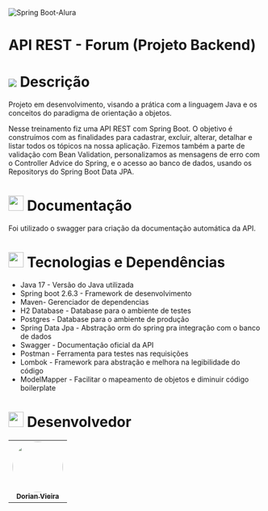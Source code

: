 
![Spring Boot-Alura](https://user-images.githubusercontent.com/59287246/153546559-0678f889-47ce-4c5f-aca7-d611d834c583.png)

# API REST - Forum (Projeto Backend)
<h1 id="objetivo">
	<img src="https://img.icons8.com/external-tal-revivo-color-tal-revivo/24/000000/external-readme-is-a-easy-to-build-a-developer-hub-that-adapts-to-the-user-logo-color-tal-revivo.png"/>
  Descrição
</h1>
Projeto em desenvolvimento, visando a prática com a linguagem Java e os conceitos do paradigma de orientação a objetos.

Nesse treinamento fiz uma API REST com Spring Boot. O objetivo é construímos com as finalidades para cadastrar, excluir, alterar, detalhar e listar todos os tópicos na nossa aplicação. Fizemos também a parte de validação com Bean Validation, personalizamos as mensagens de erro com o Controller Advice do Spring, 
e o acesso ao banco de dados, usando os Repositorys do Spring Boot Data JPA.


<h1 id="documentacao">
<img height="30" src="https://img.icons8.com/color/48/000000/documents.png"/>
  Documentação
</h1>

<p text-align="justify">Foi utilizado o swagger para criação da documentação automática da API. 


<h1 id="tecnologias-dependencias">
<img height="30" src="https://img.icons8.com/fluency/50/000000/administrative-tools.png"/>
	Tecnologias e Dependências
</h1>

<a name = "tech_stack"></a>

- Java 17 - Versão do Java utilizada
- Spring boot 2.6.3 - Framework de desenvolvimento
- Maven- Gerenciador de dependencias
- H2 Database - Database para o ambiente de testes
- Postgres - Database para o ambiente de produção
- Spring Data Jpa - Abstração orm do spring pra integração com o banco de dados
- Swagger - Documentação oficial da API
- Postman - Ferramenta para testes nas requisições
- Lombok - Framework para abstração e melhora na legibilidade do código
- ModelMapper - Facilitar o mapeamento de objetos e diminuir código boilerplate


<h1 id="desenvolvedor">
<img height="30" src="https://img.icons8.com/color/48/000000/devpost.png"/>
  Desenvolvedor
</h1>

<table align="center">
  <tr>
    <td align="center"><a href="https://github.com/oneyottabyte"><img style="border-radius: 50%;" src="https://avatars.githubusercontent.com/oneyottabyte" width="100px;" alt=""/><br /><sub><b>Dorian Vieira</b></sub></a><br /><a href="https://github.com/oneyottabyte" title="Dorian Vieira"></a></td>
  </tr>
</table>
